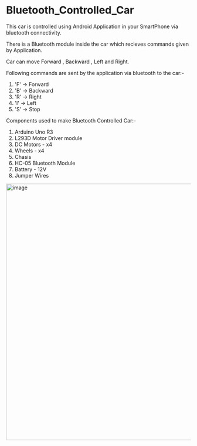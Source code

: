 # Bluetooth_Controlled_Car
This car is controlled using Android Application in your SmartPhone via bluetooth connectivity.

There is a Bluetooth module inside the car which recieves commands given by Application.

Car can move Forward , Backward , Left and Right.

Following commands are sent by the application via bluetooth to the car:-

1) 'F' -> Forward
2) 'B' -> Backward
3) 'R' -> Right
4) 'l' -> Left
5) 'S' -> Stop

Components used to make Bluetooth Controlled Car:-
1) Arduino Uno R3
2) L293D Motor Driver module
3) DC Motors - x4
4) Wheels - x4
5) Chasis
6) HC-05 Bluetooth Module
7) Battery - 12V
8) Jumper Wires 

<img width="700" alt="image" src="https://user-images.githubusercontent.com/76547925/165805195-030329f2-967f-4900-82ee-d86c97f4ddd0.png">

